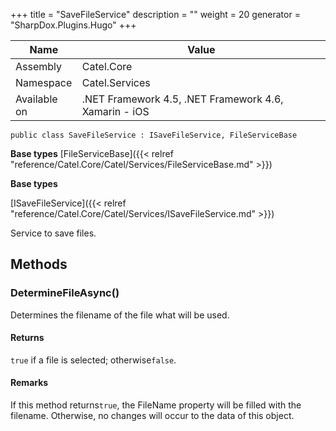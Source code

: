 

+++
title = "SaveFileService" 
description = ""
weight = 20
generator = "SharpDox.Plugins.Hugo"
+++

Name|Value
---|---
Assembly|Catel.Core
Namespace|Catel.Services
Available on|.NET Framework 4.5, .NET Framework 4.6, Xamarin - iOS

```
public class SaveFileService : ISaveFileService, FileServiceBase
```

**Base types**
[FileServiceBase]({{< relref "reference/Catel.Core/Catel/Services/FileServiceBase.md" >}})

**Base types**

[ISaveFileService]({{< relref "reference/Catel.Core/Catel/Services/ISaveFileService.md" >}})

Service to save files.

## Methods

### DetermineFileAsync()

Determines the filename of the file what will be used.

#### Returns

`true` if a file is selected; otherwise`false`.

#### Remarks

If this method returns`true`, the FileName property will be filled with the filename. Otherwise, no changes will occur to the data of this object.

